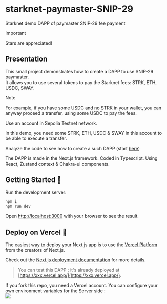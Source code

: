 # starknet-paymaster-SNIP-29
Starknet demo DAPP of paymaster SNIP-29 fee payment


> [!IMPORTANT]
> Stars are appreciated!

## Presentation

This small project demonstrates how to create a DAPP to use SNIP-29 paymaster.  
It allows you to use several tokens to pay the Starknet fees: STRK, ETH, USDC, SWAY. 

> [!NOTE]
> For example, if you have some USDC and no STRK in your wallet, you can anyway proceed a transfer, using some USDC to pay the fees.
> 
> Use an account in Sepolia Testnet network.
> 
> In this demo, you need some STRK, ETH, USDC & SWAY in this account to be able to execute a transfer.

Analyze the code to see how to create a such DAPP (start [here](src/app/page.tsx))  

The DAPP is made in the Next.js framework. Coded in Typescript. Using React, Zustand context & Chakra-ui components.

## Getting Started 🚀

Run the development server:

```bash
npm i
npm run dev
```

Open [http://localhost:3000](http://localhost:3000) with your browser to see the result.  

## Deploy on Vercel 🎊

The easiest way to deploy your Next.js app is to use the [Vercel Platform](https://vercel.com/new?utm_medium=default-template&filter=next.js&utm_source=create-next-app&utm_campaign=create-next-app-readme) from the creators of Next.js.

Check out the [Next.js deployment documentation](https://nextjs.org/docs/deployment) for more details.

> You can test this DAPP ; it's already deployed at [https://xxx.vercel.app/](https://xxx.vercel.app/).

If you fork this repo, you need a Vercel account. You can configure your own environment variables for the Server side :  
![](./Images/vercelEnv.png)